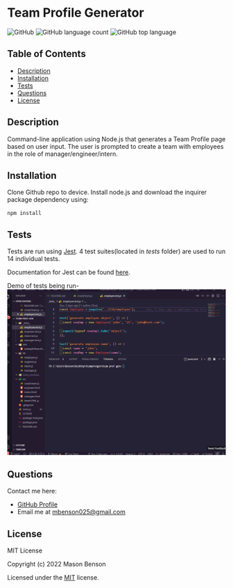 # Team Profile Generator

![GitHub](https://img.shields.io/github/license/mbenson025/team-profile-gen)
![GitHub language count](https://img.shields.io/github/languages/count/mbenson025/team-profile-gen)
![GitHub top language](https://img.shields.io/github/languages/top/mbenson025/team-profile-gen)

## Table of Contents

- [Description](#description)
- [Installation](#installation)
- [Tests](#tests)
- [Questions](#questions)
- [License](#license)

## Description

Command-line application using Node.js that generates a Team Profile page based on user input. The user is prompted to create a team with employees in the role of manager/engineer/intern.

## Installation

Clone Github repo to device. Install node.js and download the inquirer package dependency using:

```
npm install
```

## Tests

Tests are run using [Jest](https://jestjs.io/). 4 test suites(located in _tests_ folder) are used to run 14 individual tests.

Documentation for Jest can be found [here](https://jestjs.io/docs/getting-started).

Demo of tests being run-
<img src="assets/testsrun.gif" alt="gif of tests run" title="Test Demo">

## Questions

Contact me here:

- [GitHub Profile](https://github.com/mbenson025)
- Email me at mbenson025@gmail.com

## License

MIT License

Copyright (c) 2022 Mason Benson

Licensed under the [MIT](LICENSE) license.
